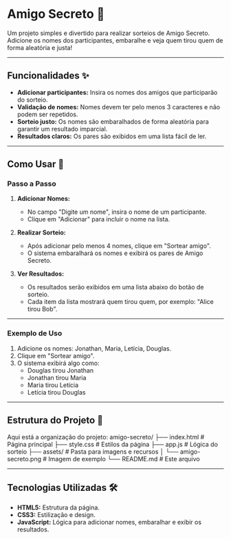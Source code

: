 # Amigo Secreto 🎁

Um projeto simples e divertido para realizar sorteios de Amigo Secreto. Adicione os nomes dos participantes, embaralhe e veja quem tirou quem de forma aleatória e justa!

---

## Funcionalidades ✨

- **Adicionar participantes:** Insira os nomes dos amigos que participarão do sorteio.
- **Validação de nomes:** Nomes devem ter pelo menos 3 caracteres e não podem ser repetidos.
- **Sorteio justo:** Os nomes são embaralhados de forma aleatória para garantir um resultado imparcial.
- **Resultados claros:** Os pares são exibidos em uma lista fácil de ler.

---

## Como Usar 🚀

### Passo a Passo

1. **Adicionar Nomes:**
   - No campo "Digite um nome", insira o nome de um participante.
   - Clique em "Adicionar" para incluir o nome na lista.

2. **Realizar Sorteio:**
   - Após adicionar pelo menos 4 nomes, clique em "Sortear amigo".
   - O sistema embaralhará os nomes e exibirá os pares de Amigo Secreto.

3. **Ver Resultados:**
   - Os resultados serão exibidos em uma lista abaixo do botão de sorteio.
   - Cada item da lista mostrará quem tirou quem, por exemplo: "Alice tirou Bob".

---

### Exemplo de Uso

1. Adicione os nomes: Jonathan, Maria, Letícia, Douglas.
2. Clique em "Sortear amigo".
3. O sistema exibirá algo como:
   - Douglas tirou Jonathan
   - Jonathan tirou Maria
   - Maria tirou Letícia
   - Letícia tirou Douglas

---

## Estrutura do Projeto 📂

Aqui está a organização do projeto:
amigo-secreto/
├── index.html # Página principal
├── style.css # Estilos da página
├── app.js # Lógica do sorteio
├── assets/ # Pasta para imagens e recursos
│ └── amigo-secreto.png # Imagem de exemplo
└── README.md # Este arquivo

---

## Tecnologias Utilizadas 🛠️

- **HTML5:** Estrutura da página.
- **CSS3:** Estilização e design.
- **JavaScript:** Lógica para adicionar nomes, embaralhar e exibir os resultados.
